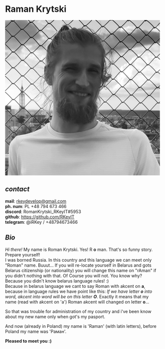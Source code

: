 # Raman Krytski
![MyPhoto](assets/img/photo.jpg)

## _contact_

**mail**: rkeydevelop@gmail.com
\
**ph. num**: PL +48 794 673 466 
\
**discord**: RomanKrytski_RKeyIT#5953
\
**github**: https://github.com/RKeyIT
\
**telegram**: @iRKey / +48794673466

## _Bio_

*Hi there!* My name is Roman Krytski. Yes! R **o** man. That's so funny story. Prepare yourself!
\
I was borned Russia. In this country and this language we can meet only "Roman" name. Buuut... If you will re-locate yourself in Belarus and gots Belarus citizenship (or nationality) you will change this name on "rAman" if you didn't nothing with that. Of Course you will not. You know why? Because you didn't know belarus language rules! \:\)
\
Because in belarus language we cant to say Roman with akcent on **a**, because in language rules we have point like this: _If we have letter **o** into word, akcent into word will be on this letter **O**_. Exactly it means that my name (read with akcent on 'a') Roman akcent will changed on letter **o**...

So that was trouble for administration of my country and i've been know about my new name only when got's my pasport.

And now (already in Poland) my name is 'Raman' (with latin letters), before Poland my name was 'Раман'.

**Pleased to meet you \:\)**

